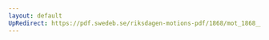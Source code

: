 ```yaml
---
layout: default
UpRedirect: https://pdf.swedeb.se/riksdagen-motions-pdf/1868/mot_1868__ak__00019/mot_1868__ak__00019_001.pdf
---
```


